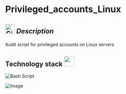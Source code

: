 # Privileged_accounts_Linux

## <img src="https://media.giphy.com/media/W5eoZHPpUx9sapR0eu/giphy.gif" width="30px" alt="Git"/>&nbsp;<i><b>Description</b></i></p> 

Audit script for privileged accounts on Linux servers

## <h2> Technology stack  <img src = "https://media2.giphy.com/media/QssGEmpkyEOhBCb7e1/giphy.gif?cid=ecf05e47a0n3gi1bfqntqmob8g9aid1oyj2wr3ds3mg700bl&rid=giphy.gif" width = 32px> </h2>

![Bash Script](https://img.shields.io/badge/bash_script-%23121011.svg?style=for-the-badge&logo=gnu-bash&logoColor=white)



![Image](https://github.com/user-attachments/assets/f1a4f87a-98c1-496b-af25-ce12bb8ece6d)









